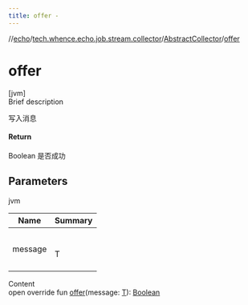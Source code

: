 ```yaml
---
title: offer -
---
```

//[echo](../../index.md)/[tech.whence.echo.job.stream.collector](../index.md)/[AbstractCollector](index.md)/[offer](offer.md)



# offer  
[jvm]  
Brief description  


写入消息



#### Return  


Boolean 是否成功



## Parameters  
  
jvm  
  
|  Name|  Summary| 
|---|---|
| message| <br><br>T<br><br>
  
  
Content  
open override fun [offer](offer.md)(message: [T](index.md)): [Boolean](https://kotlinlang.org/api/latest/jvm/stdlib/kotlin/-boolean/index.html)  



